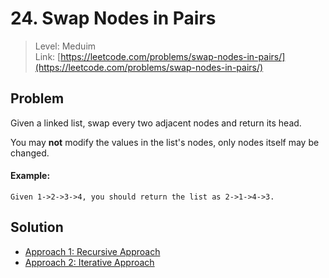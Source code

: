 # 24. Swap Nodes in Pairs
> Level: Meduim  
> Link: [https://leetcode.com/problems/swap-nodes-in-pairs/](https://leetcode.com/problems/swap-nodes-in-pairs/)

## Problem

Given a linked list, swap every two adjacent nodes and return its head.

You may **not** modify the values in the list's nodes, only nodes itself may be changed.

#### Example:

```
Given 1->2->3->4, you should return the list as 2->1->4->3.
```

## Solution
* [Approach 1: Recursive Approach](./Solution1.md)
* [Approach 2: Iterative Approach](./Solution2.md)
